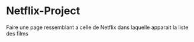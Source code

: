 # Netflix-Project
Faire une page ressemblant a celle de Netflix dans laquelle apparait la liste des films
